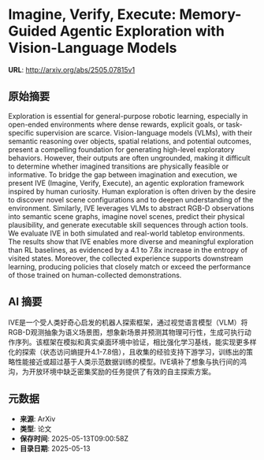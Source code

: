 # Imagine, Verify, Execute: Memory-Guided Agentic Exploration with Vision-Language Models

**URL**: http://arxiv.org/abs/2505.07815v1

## 原始摘要

Exploration is essential for general-purpose robotic learning, especially in
open-ended environments where dense rewards, explicit goals, or task-specific
supervision are scarce. Vision-language models (VLMs), with their semantic
reasoning over objects, spatial relations, and potential outcomes, present a
compelling foundation for generating high-level exploratory behaviors. However,
their outputs are often ungrounded, making it difficult to determine whether
imagined transitions are physically feasible or informative. To bridge the gap
between imagination and execution, we present IVE (Imagine, Verify, Execute),
an agentic exploration framework inspired by human curiosity. Human exploration
is often driven by the desire to discover novel scene configurations and to
deepen understanding of the environment. Similarly, IVE leverages VLMs to
abstract RGB-D observations into semantic scene graphs, imagine novel scenes,
predict their physical plausibility, and generate executable skill sequences
through action tools. We evaluate IVE in both simulated and real-world tabletop
environments. The results show that IVE enables more diverse and meaningful
exploration than RL baselines, as evidenced by a 4.1 to 7.8x increase in the
entropy of visited states. Moreover, the collected experience supports
downstream learning, producing policies that closely match or exceed the
performance of those trained on human-collected demonstrations.


## AI 摘要

IVE是一个受人类好奇心启发的机器人探索框架，通过视觉语言模型（VLM）将RGB-D观测抽象为语义场景图，想象新场景并预测其物理可行性，生成可执行动作序列。该框架在模拟和真实桌面环境中验证，相比强化学习基线，能实现更多样化的探索（状态访问熵提升4.1-7.8倍），且收集的经验支持下游学习，训练出的策略性能接近或超过基于人类示范数据训练的模型。IVE填补了想象与执行间的鸿沟，为开放环境中缺乏密集奖励的任务提供了有效的自主探索方案。

## 元数据

- **来源**: ArXiv
- **类型**: 论文
- **保存时间**: 2025-05-13T09:00:58Z
- **目录日期**: 2025-05-13
